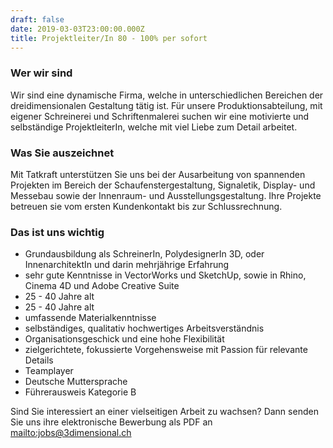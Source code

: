 ```yaml
---
draft: false
date: 2019-03-03T23:00:00.000Z
title: Projektleiter/In 80 - 100% per sofort
---
```

### Wer wir sind

Wir sind eine dynamische Firma, welche in unterschiedlichen Bereichen der dreidimensionalen Gestaltung tätig ist. Für unsere Produktionsabteilung, mit eigener Schreinerei und Schriftenmalerei suchen wir eine motivierte und selbständige ProjektleiterIn, welche mit viel Liebe zum Detail arbeitet.

### Was Sie auszeichnet

Mit Tatkraft unterstützen Sie uns bei der Ausarbeitung von spannenden Projekten im Bereich der Schaufenstergestaltung, Signaletik, Display- und Messebau sowie der Innenraum- und Ausstellungsgestaltung. Ihre Projekte betreuen sie vom ersten Kundenkontakt bis zur Schlussrechnung. 

### Das ist uns wichtig

* Grundausbildung als SchreinerIn, PolydesignerIn 3D, oder InnenarchitektIn und darin mehrjährige Erfahrung
* sehr gute Kenntnisse in VectorWorks und SketchUp, sowie in Rhino, Cinema 4D und Adobe Creative Suite
* 25 - 40 Jahre alt
* 25 - 40 Jahre alt
* umfassende Materialkenntnisse
* selbständiges, qualitativ hochwertiges Arbeitsverständnis
* Organisationsgeschick und eine hohe Flexibilität
* zielgerichtete, fokussierte Vorgehensweise mit Passion für relevante Details
* Teamplayer
* Deutsche Muttersprache
* Führerausweis Kategorie B

Sind Sie interessiert an einer vielseitigen Arbeit zu wachsen? Dann senden Sie uns ihre elektronische Bewerbung als PDF an <mailto:jobs@3dimensional.ch>
